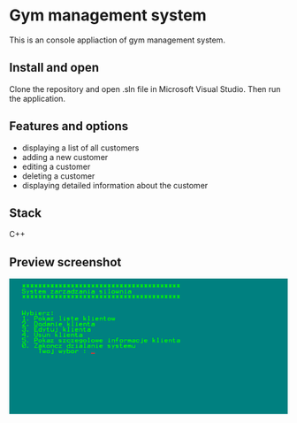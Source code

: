 
# Gym management system

This is an console appliaction of gym management system.


## Install and open
Clone the repository and open .sln file in Microsoft Visual Studio. Then run the application.

## Features and options

- displaying a list of all customers
- adding a new customer
- editing a customer
- deleting a customer 
- displaying detailed information about the customer


## Stack
C++

## Preview screenshot
![App Screenshot](gym.png)
